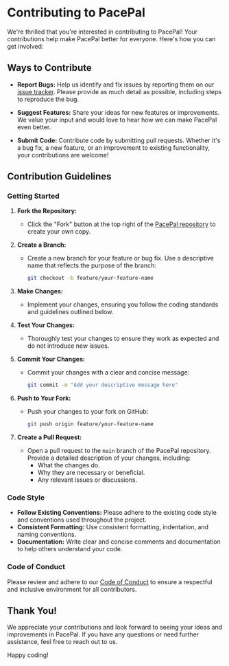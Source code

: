 # Contributing to PacePal

We're thrilled that you're interested in contributing to PacePal! Your contributions help make PacePal better for everyone. Here's how you can get involved:

## Ways to Contribute

- **Report Bugs:** Help us identify and fix issues by reporting them on our [issue tracker](https://github.com/instax-dutta/PacePal/issues). Please provide as much detail as possible, including steps to reproduce the bug.

- **Suggest Features:** Share your ideas for new features or improvements. We value your input and would love to hear how we can make PacePal even better.

- **Submit Code:** Contribute code by submitting pull requests. Whether it's a bug fix, a new feature, or an improvement to existing functionality, your contributions are welcome!

## Contribution Guidelines

### Getting Started

1. **Fork the Repository:**
   - Click the "Fork" button at the top right of the [PacePal repository](https://github.com/instax-dutta/PacePal) to create your own copy.

2. **Create a Branch:**
   - Create a new branch for your feature or bug fix. Use a descriptive name that reflects the purpose of the branch:
     ```bash
     git checkout -b feature/your-feature-name
     ```

3. **Make Changes:**
   - Implement your changes, ensuring you follow the coding standards and guidelines outlined below.

4. **Test Your Changes:**
   - Thoroughly test your changes to ensure they work as expected and do not introduce new issues.

5. **Commit Your Changes:**
   - Commit your changes with a clear and concise message:
     ```bash
     git commit -m "Add your descriptive message here"
     ```

6. **Push to Your Fork:**
   - Push your changes to your fork on GitHub:
     ```bash
     git push origin feature/your-feature-name
     ```

7. **Create a Pull Request:**
   - Open a pull request to the `main` branch of the PacePal repository. Provide a detailed description of your changes, including:
     - What the changes do.
     - Why they are necessary or beneficial.
     - Any relevant issues or discussions.

### Code Style

- **Follow Existing Conventions:** Please adhere to the existing code style and conventions used throughout the project.
- **Consistent Formatting:** Use consistent formatting, indentation, and naming conventions.
- **Documentation:** Write clear and concise comments and documentation to help others understand your code.

### Code of Conduct

Please review and adhere to our [Code of Conduct](CODE_OF_CONDUCT.md) to ensure a respectful and inclusive environment for all contributors.

## Thank You!

We appreciate your contributions and look forward to seeing your ideas and improvements in PacePal. If you have any questions or need further assistance, feel free to reach out to us.

Happy coding!
